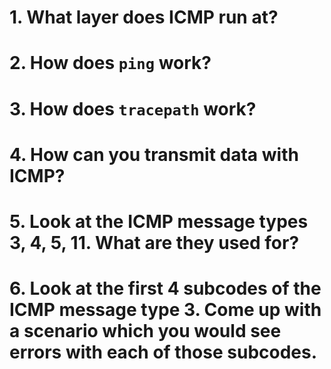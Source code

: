 # 1. What layer does ICMP run at?

# 2. How does `ping` work?

# 3. How does `tracepath` work?

# 4. How can you transmit data with ICMP?

# 5. Look at the ICMP message types 3, 4, 5, 11. What are they used for?

# 6. Look at the first 4 subcodes of the ICMP message type 3. Come up with a scenario which you would see errors with each of those subcodes.
